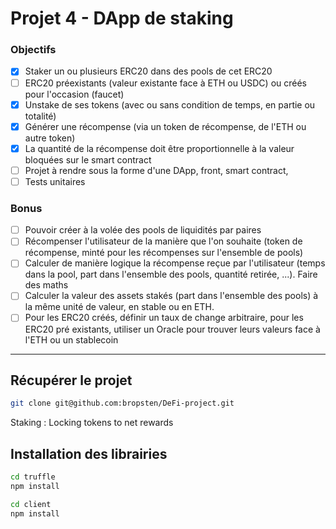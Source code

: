 # Projet 4 - DApp de staking

### Objectifs
- [x] Staker un ou plusieurs ERC20 dans des pools de cet ERC20
- [ ] ERC20 préexistants (valeur existante face à ETH ou USDC) ou créés pour l'occasion (faucet)
- [x] Unstake de ses tokens (avec ou sans condition de temps, en partie ou totalité)
- [x] Générer une récompense (via un token de récompense, de l'ETH ou autre token)
- [x] La quantité de la récompense doit être proportionnelle à la valeur bloquées sur le smart contract 
- [ ] Projet à rendre sous la forme d'une DApp, front, smart contract,
- [ ] Tests unitaires
### Bonus
- [ ] Pouvoir créer à la volée des pools de liquidités par paires
- [ ] Récompenser l'utilisateur de la manière que l'on souhaite (token de récompense, minté pour les récompenses sur l'ensemble de pools)
- [ ] Calculer de manière logique la récompense reçue par l'utilisateur (temps dans la pool, part dans l'ensemble des pools, quantité retirée, ...). Faire des maths
- [ ] Calculer la valeur des assets stakés (part dans l'ensemble des pools) à la même unité de valeur, en stable ou en ETH.
- [ ] Pour les ERC20 créés, définir un taux de change arbitraire, pour les ERC20 pré existants, utiliser un Oracle pour trouver leurs valeurs face à l'ETH ou un stablecoin
___

## Récupérer le projet
```bash
git clone git@github.com:bropsten/DeFi-project.git
```

Staking : Locking tokens to net rewards

## Installation des librairies
```bash
cd truffle 
npm install

cd client
npm install
```
